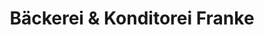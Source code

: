 ---
title: "Bäckerei & Konditorei Franke"
url: /coswig/baeckerei-und-konditorei-franke/
shop: Bäckerei
---